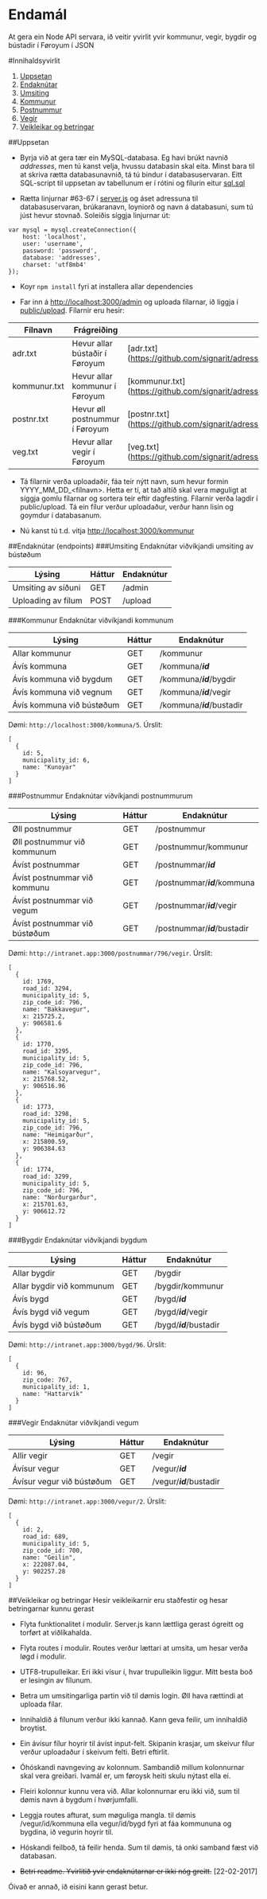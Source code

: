 # Endamál
At gera ein Node API servara, ið veitir yvirlit yvir kommunur, vegir, bygdir og bústadir í Føroyum í JSON

#Innihaldsyvirlit
1. [Uppsetan](https://github.com/signarit/adressur/blob/master/README.md#uppsetan)
2. [Endaknútar](https://github.com/signarit/adressur/blob/master/README.md#endaknútar-endpoints)
  1. [Umsiting](https://github.com/signarit/adressur/blob/master/README.md#umsiting)
  2. [Kommunur](https://github.com/signarit/adressur/blob/master/README.md#kommunur)
  3. [Postnummur](https://github.com/signarit/adressur/blob/master/README.md#postnummur)
  4. [Vegir](https://github.com/signarit/adressur/blob/master/README.md#vegir)
3. [Veikleikar og betringar](https://github.com/signarit/adressur/blob/master/README.md#veikleikar-og-betringar)

##Uppsetan
* Byrja við at gera tær ein MySQL-databasa. Eg havi brúkt navnið *addresses*, men tú kanst velja, hvussu databasin skal eita. Minst bara til at skriva rætta databasunavnið, tá tú bindur í databasuservaran. Eitt SQL-script til uppsetan av tabellunum er í rótini og fílurin eitur [sql.sql](https://github.com/signarit/adressur/blob/master/sql.sql)

* Rætta linjurnar \#63-67 í [server.js](https://github.com/signarit/adressur/blob/master/server.js) og áset adressuna til databasuservaran, brúkaranavn, loyniorð og navn á databasuni, sum tú júst hevur stovnað. Soleiðis síggja linjurnar út:
```
var mysql = mysql.createConnection({
	host: 'localhost',
	user: 'username',
	password: 'password',
	database: 'addresses',
	charset: 'utf8mb4'
});
```
* Koyr ```npm install``` fyri at installera allar dependencies

* Far inn á [http://localhost:3000/admin](http://localhost:3000/admin) og uploada fílarnar, ið liggja í [public/upload](https://github.com/signarit/adressur/tree/master/public/upload). Fílarnir eru hesir:

| Fílnavn | Frágreiðing | Leinkja |
--- | --- | ---
adr.txt | Hevur allar bústaðir í Føroyum | [adr.txt] (https://github.com/signarit/adressur/blob/master/public/upload/adr.txt)
kommunur.txt | Hevur allar kommunur í Føroyum | [kommunur.txt] (https://github.com/signarit/adressur/blob/master/public/upload/kommunur.txt)
postnr.txt | Hevur øll postnummur í Føroyum | [postnr.txt] (https://github.com/signarit/adressur/blob/master/public/upload/postnr.txt)
veg.txt | Hevur allar vegir í Føroyum | [veg.txt] (https://github.com/signarit/adressur/blob/master/public/upload/veg.txt)

* Tá fílarnir verða uploadaðir, fáa teir nýtt navn, sum hevur formin YYYY_MM_DD_\<fílnavn\>. Hetta er tí, at tað altíð skal vera møguligt at síggja gomlu fílarnar og sortera teir eftir dagfesting. Fílarnir verða lagdir í public/upload. Tá ein fílur verður uploadaður, verður hann lisin og goymdur í databasanum.

* Nú kanst tú t.d. vitja [http://localhost:3000/kommunur](http://localhost:3000/kommunur)

##Endaknútar (endpoints)
###Umsiting
Endaknútar viðvíkjandi umsiting av bústøðum

| Lýsing | Háttur | Endaknútur
---|---|---
| Umsiting av síðuni | GET | /admin
| Uploading av fílum | POST | /upload

###Kommunur
Endaknútar viðvíkjandi kommunum

| Lýsing | Háttur | Endaknútur
---|---|---
| Allar kommunur | GET | /kommunur
| Ávís kommuna | GET | /kommuna/**_id_**
| Ávís kommuna við bygdum | GET | /kommuna/**_id_**/bygdir
| Ávís kommuna við vegnum | GET | /kommuna/**_id_**/vegir
| Ávís kommuna við bústøðum | GET | /kommuna/**_id_**/bustadir

Dømi: ```http://localhost:3000/kommuna/5```. Úrslit:
```
[
  {
    id: 5,
    municipality_id: 6,
    name: "Kunoyar"
  }
]
```

###Postnummur
Endaknútar viðvíkjandi postnummurum

| Lýsing | Háttur | Endaknútur
---|---|---
| Øll postnummur | GET | /postnummur
| Øll postnummur við kommunum | GET | /postnummur/kommunur
| Ávíst postnummar | GET | /postnummar/**_id_**
| Ávíst postnummar við kommunu | GET | /postnummar/**_id_**/kommuna
| Ávíst postnummar við vegum | GET | /postnummar/**_id_**/vegir
| Ávíst postnummar við bústøðum | GET | /postnummar/**_id_**/bustadir

Dømi: ```http://intranet.app:3000/postnummar/796/vegir```. Úrslit:
```
[
  {
    id: 1769,
    road_id: 3294,
    municipality_id: 5,
    zip_code_id: 796,
    name: "Bakkavegur",
    x: 215725.2,
    y: 906581.6
  },
  {
    id: 1770,
    road_id: 3295,
    municipality_id: 5,
    zip_code_id: 796,
    name: "Kalsoyarvegur",
    x: 215768.52,
    y: 906516.96
  },
  {
    id: 1773,
    road_id: 3298,
    municipality_id: 5,
    zip_code_id: 796,
    name: "Heimigarður",
    x: 215800.59,
    y: 906384.63
  },
  {
    id: 1774,
    road_id: 3299,
    municipality_id: 5,
    zip_code_id: 796,
    name: "Norðurgarður",
    x: 215701.63,
    y: 906612.72
  }
]
```

###Bygdir
Endaknútar viðvíkjandi bygdum

| Lýsing | Háttur | Endaknútur
---|---|---
| Allar bygdir | GET | /bygdir
| Allar bygdir við kommunum | GET | /bygdir/kommunur
| Ávís bygd | GET | /bygd/**_id_**
| Ávís bygd við vegum | GET | /bygd/**_id_**/vegir
| Ávís bygd við bústøðum | GET | /bygd/**_id_**/bustadir

Dømi: ```http://intranet.app:3000/bygd/96```. Úrslit:
```
[
  {
    id: 96,
    zip_code: 767,
    municipality_id: 1,
    name: "Hattarvík"
  }
]
```

###Vegir
Endaknútar viðvíkjandi vegum

| Lýsing | Háttur | Endaknútur
---|---|---
| Allir vegir | GET | /vegir
| Ávísur vegur | GET | /vegur/**_id_**
| Ávísur vegur við bústøðum | GET | /vegur/**_id_**/bustadir

Dømi: ```http://intranet.app:3000/vegur/2```. Úrslit:
```
[
  {
    id: 2,
    road_id: 689,
    municipality_id: 5,
    zip_code_id: 700,
    name: "Geilin",
    x: 222087.04,
    y: 902257.28
  }
]
```

##Veikleikar og betringar
Hesir veikleikarnir eru staðfestir og hesar betringarnar kunnu gerast
* Flyta funktionalitet í modulir. Server.js kann lættliga gerast ógreitt og torført at viðlíkahalda.

* Flyta routes í modulir. Routes verður lættari at umsita, um hesar verða løgd í modulir.

* UTF8-trupulleikar. Eri ikki vísur í, hvar trupulleikin liggur. Mítt besta boð er lesingin av fílunum.

* Betra um umsitingarliga partin við til dømis login. Øll hava rættindi at uploada fílar.

* Innihaldið á fílunum verður ikki kannað. Kann geva feilir, um innihaldið broytist.

* Ein ávísur fílur hoyrir til ávíst input-felt. Skipanin krasjar, um skeivur fílur verður uploadaður í skeivum felti. Betri eftirlit.

* Óhóskandi navngeving av kolonnum. Sambandið millum kolonnurnar skal vera greiðari. Ivamál er, um føroysk heiti skulu nýtast ella ei.

* Fleiri kolonnur kunnu vera við. Allar kolonnurnar eru ikki við, sum til dømis navn á bygdum í hvørjumfalli.

* Leggja routes afturat, sum møguliga mangla. til dømis /vegur/id/kommuna ella vegur/id/bygd fyri at fáa kommununa og bygdina, ið vegurin hoyrir til.

* Hóskandi feilboð, tá feilir henda. Sum til dømis, tá onki samband fæst við databasan.

* ~~Betri readme. Yvirlitið yvir endaknútarnar er ikki nóg greitt.~~ [22-02-2017]

Óivað er annað, ið eisini kann gerast betur.
